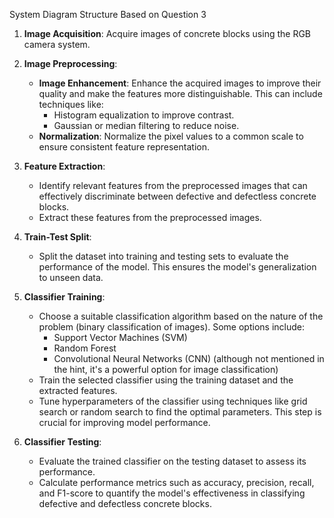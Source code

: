 System Diagram Structure Based on Question 3

1. **Image Acquisition**: Acquire images of concrete blocks using the RGB camera system.

2. **Image Preprocessing**:
   - **Image Enhancement**: Enhance the acquired images to improve their quality and make the features more distinguishable. This can include techniques like:
     - Histogram equalization to improve contrast.
     - Gaussian or median filtering to reduce noise.
   - **Normalization**: Normalize the pixel values to a common scale to ensure consistent feature representation.

3. **Feature Extraction**:
   - Identify relevant features from the preprocessed images that can effectively discriminate between defective and defectless concrete blocks. 
   - Extract these features from the preprocessed images.

4. **Train-Test Split**:
   - Split the dataset into training and testing sets to evaluate the performance of the model. This ensures the model's generalization to unseen data.

5. **Classifier Training**:
   - Choose a suitable classification algorithm based on the nature of the problem (binary classification of images). Some options include:
     - Support Vector Machines (SVM)
     - Random Forest
     - Convolutional Neural Networks (CNN) (although not mentioned in the hint, it's a powerful option for image classification)
   - Train the selected classifier using the training dataset and the extracted features.
   - Tune hyperparameters of the classifier using techniques like grid search or random search to find the optimal parameters. This step is crucial for improving model performance.

6. **Classifier Testing**:
   - Evaluate the trained classifier on the testing dataset to assess its performance.
   - Calculate performance metrics such as accuracy, precision, recall, and F1-score to quantify the model's effectiveness in classifying defective and defectless concrete blocks.
